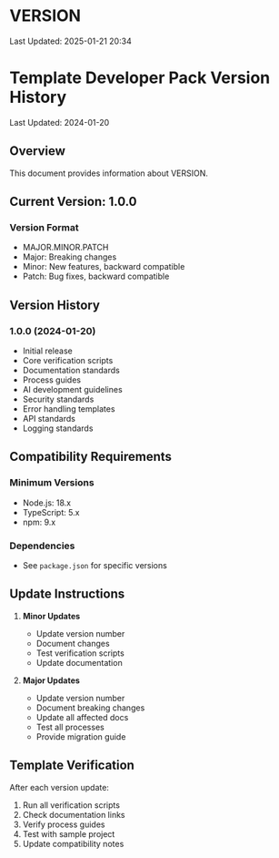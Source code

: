 # VERSION

Last Updated: 2025-01-21 20:34

# Template Developer Pack Version History
Last Updated: 2024-01-20

## Overview

This document provides information about VERSION.


## Current Version: 1.0.0

### Version Format
- MAJOR.MINOR.PATCH
- Major: Breaking changes
- Minor: New features, backward compatible
- Patch: Bug fixes, backward compatible

## Version History

### 1.0.0 (2024-01-20)
- Initial release
- Core verification scripts
- Documentation standards
- Process guides
- AI development guidelines
- Security standards
- Error handling templates
- API standards
- Logging standards

## Compatibility Requirements

### Minimum Versions
- Node.js: 18.x
- TypeScript: 5.x
- npm: 9.x

### Dependencies
- See `package.json` for specific versions

## Update Instructions

1. **Minor Updates**
   - Update version number
   - Document changes
   - Test verification scripts
   - Update documentation

2. **Major Updates**
   - Update version number
   - Document breaking changes
   - Update all affected docs
   - Test all processes
   - Provide migration guide

## Template Verification

After each version update:
1. Run all verification scripts
2. Check documentation links
3. Verify process guides
4. Test with sample project
5. Update compatibility notes 